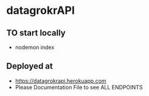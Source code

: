 # datagrokrAPI

## TO start locally 
  * nodemon index
## Deployed at
  * https://datagrokrapi.herokuapp.com
  * Please Documentation File to see ALL ENDPOINTS
